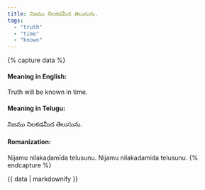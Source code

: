 ```yaml
---
title: నిజము నిలకడమీద తెలుసును.
tags:
  - "truth"
  - "time"
  - "known"
---
```


{% capture data %}
#### Meaning in English:
Truth will be known in time.

#### Meaning in Telugu:
నిజము నిలకడమీద తెలుసును.

#### Romanization:
Nijamu nilakaḍamīda telusunu.
Nijamu nilakadamida telusunu.
{% endcapture %}

{{ data | markdownify }}

